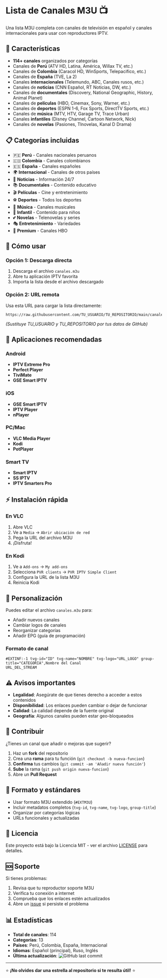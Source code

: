 # Lista de Canales M3U 📺

Una lista M3U completa con canales de televisión en español y canales internacionales para usar con reproductores IPTV.

## 🎯 Características

- **114+ canales** organizados por categorías
- Canales de **Perú** (ATV HD, Latina, América, Willax TV, etc.)
- Canales de **Colombia** (Caracol HD, WinSports, Telepacifico, etc.)
- Canales de **España** (TVE, La 2)
- Canales **internacionales** (Telemundo, ABC, Canales rusos, etc.)
- Canales de **noticias** (CNN Español, RT Noticias, DW, etc.)
- Canales de **documentales** (Discovery, National Geographic, History, Animal Planet)
- Canales de **películas** (HBO, Cinemax, Sony, Warner, etc.)
- Canales de **deportes** (ESPN 1-6, Fox Sports, DirectTV Sports, etc.)
- Canales de **música** (MTV, HTV, Garage TV, Trace Urban)
- Canales **infantiles** (Disney Channel, Cartoon Network, Nick)
- Canales de **novelas** (Pasiones, Tlnovelas, Kanal D Drama)

## 📋 Categorías incluidas

- 🇵🇪 **Perú** - Canales nacionales peruanos
- 🇨🇴 **Colombia** - Canales colombianos
- 🇪🇸 **España** - Canales españoles
- 🌍 **Internacional** - Canales de otros países
- 📰 **Noticias** - Información 24/7
- 📚 **Documentales** - Contenido educativo
- 🎬 **Películas** - Cine y entretenimiento
- ⚽ **Deportes** - Todos los deportes
- 🎵 **Música** - Canales musicales
- 👶 **Infantil** - Contenido para niños
- 💕 **Novelas** - Telenovelas y series
- 🎭 **Entretenimiento** - Variedades
- 💎 **Premium** - Canales HBO

## 🚀 Cómo usar

### Opción 1: Descarga directa
1. Descarga el archivo `canales.m3u`
2. Abre tu aplicación IPTV favorita
3. Importa la lista desde el archivo descargado

### Opción 2: URL remota
Usa esta URL para cargar la lista directamente:
```
https://raw.githubusercontent.com/TU_USUARIO/TU_REPOSITORIO/main/canales.m3u
```
*(Sustituye TU_USUARIO y TU_REPOSITORIO por tus datos de GitHub)*

## 📱 Aplicaciones recomendadas

### Android
- **IPTV Extreme Pro**
- **Perfect Player**
- **TiviMate**
- **GSE Smart IPTV**

### iOS
- **GSE Smart IPTV**
- **IPTV Player**
- **nPlayer**

### PC/Mac
- **VLC Media Player**
- **Kodi**
- **PotPlayer**

### Smart TV
- **Smart IPTV**
- **SS IPTV**
- **IPTV Smarters Pro**

## ⚡ Instalación rápida

### En VLC
1. Abre VLC
2. Ve a `Media` → `Abrir ubicación de red`
3. Pega la URL del archivo M3U
4. ¡Disfruta!

### En Kodi
1. Ve a `Add-ons` → `My add-ons`
2. Selecciona `PVR clients` → `PVR IPTV Simple Client`
3. Configura la URL de la lista M3U
4. Reinicia Kodi

## 🔧 Personalización

Puedes editar el archivo `canales.m3u` para:
- Añadir nuevos canales
- Cambiar logos de canales
- Reorganizar categorías
- Añadir EPG (guía de programación)

### Formato de canal
```
#EXTINF:-1 tvg-id="ID" tvg-name="NOMBRE" tvg-logo="URL_LOGO" group-title="CATEGORIA",Nombre del Canal
URL_DEL_STREAM
```

## ⚠️ Avisos importantes

- **Legalidad**: Asegúrate de que tienes derecho a acceder a estos contenidos
- **Disponibilidad**: Los enlaces pueden cambiar o dejar de funcionar
- **Calidad**: La calidad depende de la fuente original
- **Geografía**: Algunos canales pueden estar geo-bloqueados

## 🤝 Contribuir

¿Tienes un canal que añadir o mejoras que sugerir?

1. Haz un **fork** del repositorio
2. Crea una **rama** para tu función (`git checkout -b nueva-funcion`)
3. **Confirma** tus cambios (`git commit -am 'Añadir nueva función'`)
4. **Sube** la rama (`git push origin nueva-funcion`)
5. Abre un **Pull Request**

## 📝 Formato y estándares

- Usar formato M3U extendido (`#EXTM3U`)
- Incluir metadatos completos (`tvg-id`, `tvg-name`, `tvg-logo`, `group-title`)
- Organizar por categorías lógicas
- URLs funcionales y actualizadas

## 📄 Licencia

Este proyecto está bajo la Licencia MIT - ver el archivo [LICENSE](LICENSE) para detalles.

## 🆘 Soporte

Si tienes problemas:
1. Revisa que tu reproductor soporte M3U
2. Verifica tu conexión a internet
3. Comprueba que los enlaces estén actualizados
4. Abre un [issue](../../issues) si persiste el problema

## 📊 Estadísticas

- **Total de canales**: 114
- **Categorías**: 13
- **Países**: Perú, Colombia, España, Internacional
- **Idiomas**: Español (principal), Ruso, Inglés
- **Última actualización**: ![GitHub last commit](https://img.shields.io/github/last-commit/TU_USUARIO/TU_REPOSITORIO)

---

⭐ **¡No olvides dar una estrella al repositorio si te resulta útil!** ⭐ 